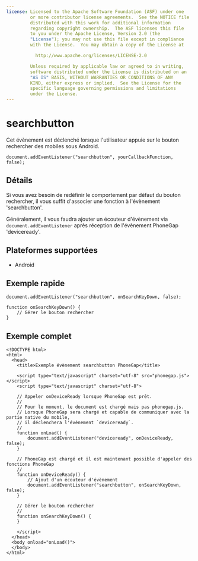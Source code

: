 ```yaml
---
license: Licensed to the Apache Software Foundation (ASF) under one
         or more contributor license agreements.  See the NOTICE file
         distributed with this work for additional information
         regarding copyright ownership.  The ASF licenses this file
         to you under the Apache License, Version 2.0 (the
         "License"); you may not use this file except in compliance
         with the License.  You may obtain a copy of the License at

           http://www.apache.org/licenses/LICENSE-2.0

         Unless required by applicable law or agreed to in writing,
         software distributed under the License is distributed on an
         "AS IS" BASIS, WITHOUT WARRANTIES OR CONDITIONS OF ANY
         KIND, either express or implied.  See the License for the
         specific language governing permissions and limitations
         under the License.
---
```


searchbutton
===========

Cet évènement est déclenché lorsque l'utilisateur appuie sur le bouton rechercher des mobiles sous Android.

    document.addEventListener("searchbutton", yourCallbackFunction, false);

Détails
-------

Si vous avez besoin de redéfinir le comportement par défaut du bouton rechercher, il vous suffit d'associer une fonction à l'évènement 'searchbutton'.

Généralement, il vous faudra ajouter un écouteur d'évènement via `document.addEventListener` après réception de l'évènement PhoneGap 'deviceready'.

Plateformes supportées
----------------------

- Android

Exemple rapide
--------------

    document.addEventListener("searchbutton", onSearchKeyDown, false);

    function onSearchKeyDown() {
        // Gérer le bouton rechercher
    }

Exemple complet
---------------

    <!DOCTYPE html>
    <html>
      <head>
        <title>Exemple évènement searchbutton PhoneGap</title>

        <script type="text/javascript" charset="utf-8" src="phonegap.js"></script>
        <script type="text/javascript" charset="utf-8">

        // Appeler onDeviceReady lorsque PhoneGap est prêt.
        //
        // Pour le moment, le document est chargé mais pas phonegap.js.
        // Lorsque PhoneGap sera chargé et capable de communiquer avec la partie native du mobile,
        // il déclenchera l'évènement `deviceready`.
        //
        function onLoad() {
            document.addEventListener("deviceready", onDeviceReady, false);
        }

        // PhoneGap est chargé et il est maintenant possible d'appeler des fonctions PhoneGap
        //
        function onDeviceReady() {
            // Ajout d'un écouteur d'évènement
            document.addEventListener("searchbutton", onSearchKeyDown, false);
        }

        // Gérer le bouton rechercher
        //
        function onSearchKeyDown() {
        }

        </script>
      </head>
      <body onload="onLoad()">
      </body>
    </html>

